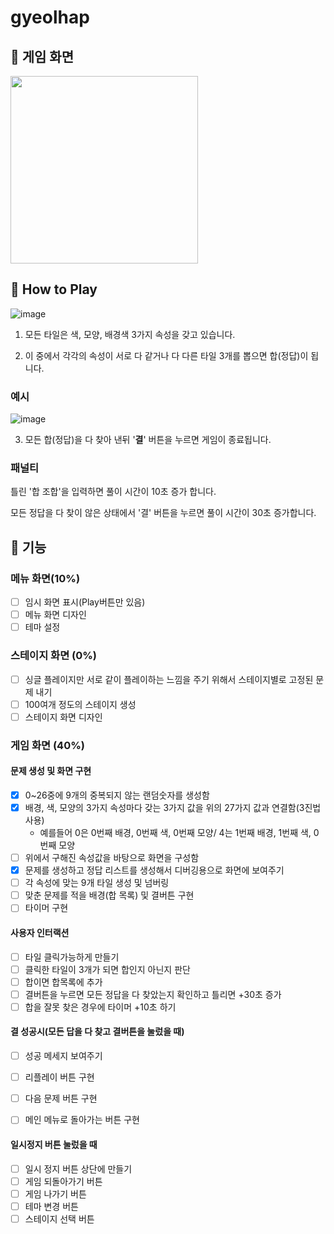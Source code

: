 # gyeolhap
## 🦊 게임 화면


<img src="https://user-images.githubusercontent.com/55867479/100044509-125a4080-2e53-11eb-89f3-5f97a0633a65.png" width="300">



## 🦊 How to Play

![image](https://user-images.githubusercontent.com/55867479/100490923-04faca00-3163-11eb-9c4b-56e94b29a62e.png)



1. 모든 타일은 색, 모양, 배경색 3가지 속성을 갖고 있습니다.

2. 이 중에서 각각의 속성이 서로 다 같거나 다 다른 타일 3개를 뽑으면 합(정답)이 됩니다.

### 예시

![image](https://user-images.githubusercontent.com/55867479/100491089-63747800-3164-11eb-9980-5533673ad4a3.png)

3. 모든 합(정답)을 다 찾아 낸뒤 '**결**' 버튼을 누르면 게임이 종료됩니다.

### 패널티 

틀린 '합 조합'을 입력하면 풀이 시간이 10초 증가 합니다.

모든 정답을 다 찾이 않은 상태에서 '결' 버튼을 누르면 풀이 시간이 30초 증가합니다.



## 🦊 기능

### 메뉴 화면(10%)
- [ ] 임시 화면 표시(Play버튼만 있음)
- [ ] 메뉴 화면 디자인
- [ ] 테마 설정

### 스테이지 화면 (0%)
- [ ] 싱글 플레이지만 서로 같이 플레이하는 느낌을 주기 위해서 스테이지별로 고정된 문제 내기
- [ ] 100여개 정도의 스테이지 생성
- [ ] 스테이지 화면 디자인

### 게임 화면 (40%)

#### 문제 생성 및 화면 구현
- [X] 0~26중에 9개의 중복되지 않는 랜덤숫자를 생성함
- [x] 배경, 색, 모양의 3가지 속성마다 갖는 3가지 값을 위의 27가지 값과 연결함(3진법 사용)
  - 예를들어 0은 0번째 배경, 0번째 색, 0번째 모양/ 4는 1번째 배경, 1번째 색, 0번째 모양
- [ ] 위에서 구해진 속성값을 바탕으로 화면을 구성함
- [X] 문제를 생성하고 정답 리스트를 생성해서 디버깅용으로 화면에 보여주기
- [ ] 각 속성에 맞는 9개 타일 생성 및 넘버링
- [ ] 맞춘 문제를 적을 배경(합 목록) 및 결버튼 구현
- [ ] 타이머 구현

#### 사용자 인터랙션
- [ ] 타일 클릭가능하게 만들기
- [ ] 클릭한 타일이 3개가 되면 합인지 아닌지 판단
- [ ] 합이면 합목록에 추가
- [ ] 결버튼을 누르면 모든 정답을 다 찾았는지 확인하고 틀리면 +30초 증가
- [ ] 합을 잘못 찾은 경우에 타이머 +10초 하기

#### 결 성공시(모든 답을 다 찾고 결버튼을 눌렀을 때)
- [ ] 성공 메세지 보여주기
- [ ] 리플레이 버튼 구현
- [ ] 다음 문제 버튼 구현
- [ ] 메인 메뉴로 돌아가는 버튼 구현



#### 일시정지 버튼 눌렀을 때
- [ ] 일시 정지 버튼 상단에 만들기
- [ ] 게임 되돌아가기 버튼
- [ ] 게임 나가기 버튼
- [ ] 테마 변경 버튼
- [ ] 스테이지 선택 버튼